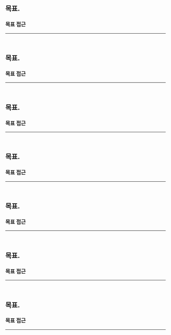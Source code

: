 ## 목표.

### 목표 접근

---

<br/>

## 목표.

### 목표 접근

---

<br/>

## 목표.

### 목표 접근

---

<br/>

## 목표.

### 목표 접근

---

<br/>

## 목표.

### 목표 접근

---

<br/>

## 목표.

### 목표 접근

---

<br/>

## 목표.

### 목표 접근

---

<br/>
